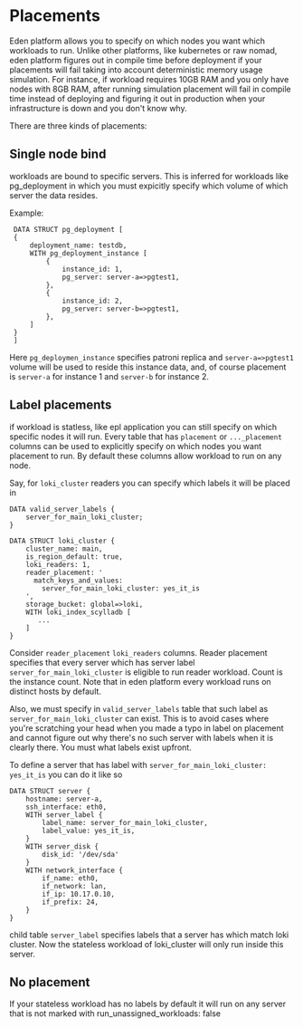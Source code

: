 # Placements

Eden platform allows you to specify on which nodes you want which workloads to run. Unlike other platforms, like kubernetes or raw nomad, eden platform figures out in compile time before deployment if your placements will fail taking into account deterministic memory usage simulation. For instance, if workload requires 10GB RAM and you only have nodes with 8GB RAM, after running simulation placement will fail in compile time instead of deploying and figuring it out in production when your infrastructure is down and you don't know why.

There are three kinds of placements:

## Single node bind

workloads are bound to specific servers. This is inferred for workloads like pg_deployment in which you must expicitly specify which volume of which server the data resides.

Example:
```
 DATA STRUCT pg_deployment [
 {
     deployment_name: testdb,
     WITH pg_deployment_instance [
         {
             instance_id: 1,
             pg_server: server-a=>pgtest1,
         },
         {
             instance_id: 2,
             pg_server: server-b=>pgtest1,
         },
     ]
 }
 ]
```

Here `pg_deploymen_instance` specifies patroni replica and `server-a=>pgtest1` volume will be used to reside this instance data, and, of course placement is `server-a` for instance 1 and `server-b` for instance 2.

## Label placements

if workload is statless, like epl application you can still specify on which specific nodes it will run. Every table that has `placement` or `..._placement` columns can be used to explicitly specify on which nodes you want placement to run. By default these columns allow workload to run on any node.

Say, for `loki_cluster` readers you can specify which labels it will be placed in
```
DATA valid_server_labels {
    server_for_main_loki_cluster;
}

DATA STRUCT loki_cluster {
    cluster_name: main,
    is_region_default: true,
    loki_readers: 1,
    reader_placement: '
      match_keys_and_values:
        server_for_main_loki_cluster: yes_it_is
    ',
    storage_bucket: global=>loki,
    WITH loki_index_scylladb [
       ...
    ]
}
```
Consider `reader_placement` `loki_readers` columns. Reader placement specifies that every server which has server label `server_for_main_loki_cluster` is eligible to run reader workload. Count is the instance count. Note that in eden platform every workload runs on distinct hosts by default.

Also, we must specify in `valid_server_labels` table that such label as `server_for_main_loki_cluster` can exist. This is to avoid cases where you're scratching your head when you made a typo in label on placement and cannot figure out why there's no such server with labels when it is clearly there. You must what labels exist upfront.

To define a server that has label with `server_for_main_loki_cluster: yes_it_is` you can do it like so
```
DATA STRUCT server {
    hostname: server-a,
    ssh_interface: eth0,
    WITH server_label {
        label_name: server_for_main_loki_cluster,
        label_value: yes_it_is,
    }
    WITH server_disk {
        disk_id: '/dev/sda'
    }
    WITH network_interface {
        if_name: eth0,
        if_network: lan,
        if_ip: 10.17.0.10,
        if_prefix: 24,
    }
}
```
child table `server_label` specifies labels that a server has which match loki cluster. Now the stateless workload of loki_cluster will only run inside this server.

## No placement

If your stateless workload has no labels by default it will run on any server that is not marked with run_unassigned_workloads: false
